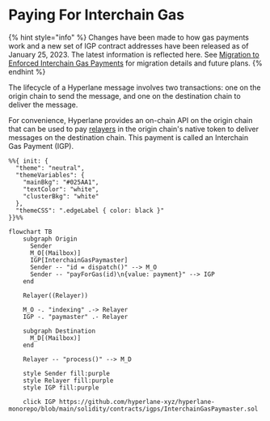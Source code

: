 # Paying For Interchain Gas

{% hint style="info" %}
Changes have been made to how gas payments work and a new set of IGP contract addresses have been released as of January 25, 2023. The latest information is reflected here. See [Migration to Enforced Interchain Gas Payments](../../paying-for-interchain-gas/migrating-to-enforced-interchain-gas-payments.md) for migration details and future plans.
{% endhint %}

The lifecycle of a Hyperlane message involves two transactions: one on the origin chain to send the message, and one on the destination chain to deliver the message.

For convenience, Hyperlane provides an on-chain API on the origin chain that can be used to pay [relayers](../../../../protocol/agents/relayer.md) in the origin chain's native token to deliver messages on the destination chain. This payment is called an Interchain Gas Payment (IGP).

<!-- INCLUDE diagrams/interchain-gas.md -->
<!-- WARNING: copied from the included file path. Do not edit directly. -->
```mermaid
%%{ init: {
  "theme": "neutral",
  "themeVariables": {
    "mainBkg": "#025AA1",
    "textColor": "white",
    "clusterBkg": "white"
  },
  "themeCSS": ".edgeLabel { color: black }"
}}%%

flowchart TB
    subgraph Origin
      Sender
      M_O[(Mailbox)]
      IGP[InterchainGasPaymaster]
      Sender -- "id = dispatch()" --> M_O
      Sender -- "payForGas(id)\n{value: payment}" --> IGP
    end

    Relayer((Relayer))

    M_O -. "indexing" .-> Relayer
    IGP -. "paymaster" .- Relayer

    subgraph Destination
      M_D[(Mailbox)]
    end

    Relayer -- "process()" --> M_D

    style Sender fill:purple
    style Relayer fill:purple
    style IGP fill:purple

    click IGP https://github.com/hyperlane-xyz/hyperlane-monorepo/blob/main/solidity/contracts/igps/InterchainGasPaymaster.sol
```

<!-- WARNING: copied from the included file path. Do not edit directly. -->
<!-- END -->